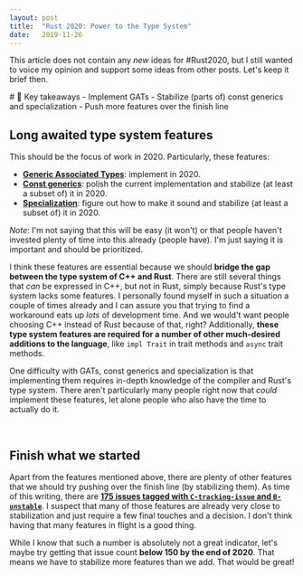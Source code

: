 ```yaml
---
layout: post
title:  "Rust 2020: Power to the Type System"
date:   2019-11-26
---
```


This article does not contain any *new* ideas for #Rust2020, but I still wanted to voice my opinion and support some ideas from other posts.
Let's keep it brief then.


<div class="tldr" markdown="1">
# 🔑 Key takeaways
- Implement GATs
- Stabilize (parts of) const generics and specialization
- Push more features over the finish line
</div>

## Long awaited type system features

This should be the focus of work in 2020.
Particularly, these features:

- [**Generic Associated Types**](https://github.com/rust-lang/rust/issues/44265): implement in 2020.
- [**Const generics**](https://github.com/rust-lang/rust/issues/44580): polish the current implementation and stabilize (at least a subset of) it in 2020.
- [**Specialization**](https://github.com/rust-lang/rust/issues/31844): figure out how to make it sound and stabilize (at least a subset of) it in 2020.

*Note*: I'm not saying that this will be easy (it won't) or that people haven't invested plenty of time into this already (people have).
I'm just saying it is important and should be prioritized.

I think these features are essential because we should **bridge the gap between the type system of C++ and Rust**.
There are still several things that *can* be expressed in C++, but not in Rust, simply because Rust's type system lacks some features.
I personally found myself in such a situation a couple of times already and I can assure you that trying to find a workaround eats up *lots* of development time.
And we would't want people choosing C++ instead of Rust because of that, right?
Additionally, **these type system features are required for a number of other much-desired additions to the language**, like `impl Trait` in trait methods and `async` trait methods.

One difficulty with GATs, const generics and specialization is that implementing them requires in-depth knowledge of the compiler and Rust's type system.
There aren't particularly many people right now that *could* implement these features, let alone people who also have the time to actually do it.



<br>

## Finish what we started

Apart from the features mentioned above, there are plenty of other features that we should try pushing over the finish line (by stabilizing them).
As time of this writing, there are [**175 issues tagged with `C-tracking-issue` and `B-unstable`**](https://github.com/rust-lang/rust/issues?q=is%3Aopen+is%3Aissue+label%3AC-tracking-issue+label%3AB-unstable).
I suspect that many of those features are already very close to stabilization and just require a few final touches and a decision.
I don't think having that many features in flight is a good thing.

While I know that such a number is absolutely not a great indicator, let's maybe try getting that issue count **below 150 by the end of 2020**. That means we have to stabilize more features than we add. That would be great!
